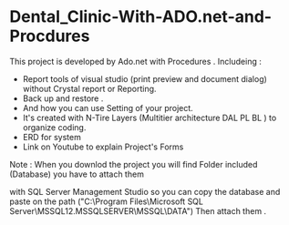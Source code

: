 # Dental_Clinic-With-ADO.net-and-Procdures
This project is developed by Ado.net with Procedures . 
Includeing :
- Report tools of visual studio (print preview and document dialog) without Crystal report or Reporting.
- Back up and restore .
- And how you can use Setting of your project.
- It's created with N-Tire Layers (Multitier architecture DAL PL BL ) to organize coding.
- ERD for system
- Link on Youtube to explain Project's Forms

Note : When you downlod the project you will find Folder included (Database) you have to attach them 

with SQL Server Management Studio so you can copy the database and paste on the path ("C:\Program Files\Microsoft SQL Server\MSSQL12.MSSQLSERVER\MSSQL\DATA\") 
Then attach them .


